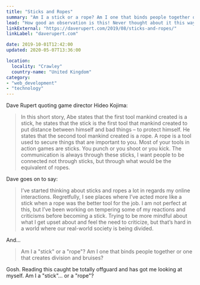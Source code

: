 ```yaml
---
title: "Sticks and Ropes"
summary: "Am I a stick or a rope? Am I one that binds people together or one that creates division and bruises?"
lead: "How good an observation is this! Never thought about it this way."
linkExternal: "https://daverupert.com/2019/08/sticks-and-ropes/"
linkLabel: "daverupert.com"

date: 2019-10-01T12:42:00
updated: 2020-05-07T13:36:00

location:
  locality: "Crawley"
  country-name: "United Kingdom"
category:
- "web_development"
- "technology"
---
```


Dave Rupert quoting game director Hideo Kojima:

> In this short story, Abe states that the first tool mankind created is a stick, he states that the stick is the first tool that mankind created to put distance between himself and bad things – to protect himself. He states that the second tool mankind created is a rope. A rope is a tool used to secure things that are important to you. Most of your tools in action games are sticks. You punch or you shoot or you kick. The communication is always through these sticks, I want people to be connected not through sticks, but through what would be the equivalent of ropes.

Dave goes on to say:

> I’ve started thinking about sticks and ropes a lot in regards my online interactions. Regretfully, I see places where I’ve acted more like a stick when a rope was the better tool for the job. I am not perfect at this, but I’ve been working on tempering some of my reactions and criticisms before becoming a stick. Trying to be more mindful about what I get upset about and feel the need to criticize, but that’s hard in a world where our real-world society is being divided.

And...

> Am I a "stick" or a "rope"? Am I one that binds people together or one that creates division and bruises?

Gosh. Reading this caught be totally offguard and has got me looking at myself. Am I a "stick"... or a "rope"?

